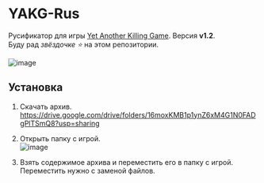 # YAKG-Rus

Русификатор для игры [Yet Another Killing Game](https://store.steampowered.com/app/3217970). Версия **v1.2**.  
Буду рад *звёздочке ⭐* на этом репозитории.

![image](https://github.com/user-attachments/assets/d5c80c0c-08fb-4033-a4d9-1ae363c9415e)

## Установка

1) Скачать архив.  
https://drive.google.com/drive/folders/16moxKMB1p1ynZ6xM4G1N0FADgPlTSmQ8?usp=sharing

2) Открыть папку с игрой.  
![image](https://github.com/user-attachments/assets/17fe2e92-80ed-4ffc-96c0-a2ff988b76df)

3) Взять содержимое архива и переместить его в папку с игрой. Переместить нужно с заменой файлов.
